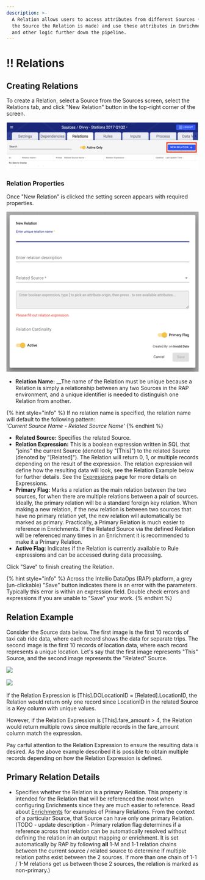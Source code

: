 ```yaml
---
description: >-
  A Relation allows users to access attributes from different Sources (within
  the Source the Relation is made) and use these attributes in Enrichment rules
  and other logic further down the pipeline.
---
```


# !! Relations

## Creating Relations

To create a Relation, select a Source from the Sources screen, select the Relations tab, and click "New Relation" button in the top-right corner of the screen.

![Create new Relation](../../.gitbook/assets/rap-relations-new.png)

### Relation Properties

Once "New Relation" is clicked the setting screen appears with required properties.

![](../../.gitbook/assets/rap-relations-details-screen.png)

* **Relation Name:** __The name of the Relation must be unique because a Relation is simply a relationship between any two Sources in the RAP environment, and a unique identifier is needed to distinguish one Relation from another.

{% hint style="info" %}
 If no relation name is specified, the relation name will default to the following pattern:   
'_Current Source Name - Related Source Name'_
{% endhint %}

* **Related Source:** Specifies the related Source.
* **Relation Expression:**  This is a boolean expression written in SQL that "joins" the current Source \(denoted by "\[This\]"\) to the related Source \(denoted by "\[Related\]"\). The Relation will return 0, 1, or multiple records depending on the result of the expression. The relation expression will define how the resulting data will look, see the Relation Example below for further details. See the [Expressions](../expressions.md) page for more details on Expressions.
* **Primary Flag:** Marks a relation as the main relation between the two sources, for when there are multiple relations between a pair of sources. Ideally, the primary relation will be a standard foreign key relation. When making a new relation, if the new relation is between two sources that have no primary relation yet, the new relation will automatically be marked as primary. Practically, a Primary Relation is much easier to reference in Enrichments. If the Related Source via the defined Relation will be referenced many times in an Enrichment it is recommended to make it a Primary Relation.
* **Active Flag**: Indicates if the Relation is currently available to Rule expressions and can be accessed during data processing.

Click "Save" to finish creating the Relation.

{% hint style="info" %}
Across the Intellio DataOps \(RAP\) platform, a grey \(un-clickable\) "Save" button indicates there is an error with the parameters. Typically this error is within an expression field. Double check errors and expressions if you are unable to "Save" your work.
{% endhint %}

## Relation Example

Consider the Source data below. The first image is the first 10 records of taxi cab ride data, where each record shows the data for separate trips. The second image is the first 10 records of location data, where each record represents a unique location. Let's say that the first image represents "This" Source, and the second image represents the "Related" Source.

![](../../.gitbook/assets/taxi-facts-example.jpg)

![](../../.gitbook/assets/taxi-lookup-example.jpg)

If the Relation Expression is \[This\].DOLocationID = \[Related\].LocationID, the Relation would return only one record since LocationID in the related Source is a Key column with unique values.

However, if the Relation Expression is \[This\].fare\_amount &gt; 4, the Relation would return multiple rows since multiple records in the fare\_amount column match the expression.

Pay carful attention to the Relation Expression to ensure the resulting data is desired. As the above example described it is possible to obtain multiple records depending on how the Relation Expression is defined.

## Primary Relation Details

* Specifies whether the Relation is a primary Relation. This property is intended for the Relation that will be referenced the most when configuring Enrichments since they are much easier to reference. Read about [Enrichments](enrichment-rule-configuration.md) for examples of Primary Relations. From the context of a particular Source, that Source can have only one primary Relation. \(TODO - update description - Primary relation flag determines if a reference across that relation can be automatically resolved without defining the relation in an output mapping or enrichment.  It is set automatically by RAP by following **all** 1-M and 1-1 relation chains between the current source / related source to determine if multiple relation paths exist between the 2 sources.  If more than one chain of 1-1 / 1-M relations get us between those 2 sources, the relation is marked as non-primary.\)





